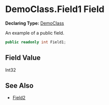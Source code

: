 # DemoClass.Field1 Field

**Declaring Type:** [DemoClass](../Type.md)

An example of a public field.

```csharp
public readonly int Field1;
```

## Field Value

Int32

## See Also

- [Field2](Field2.md)
